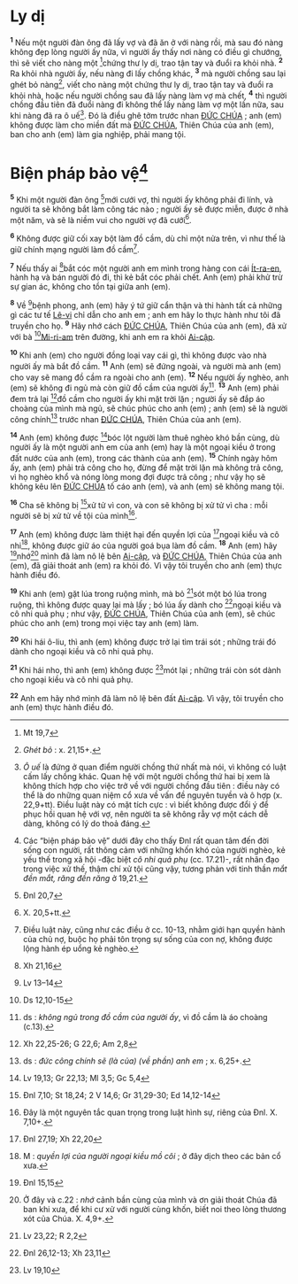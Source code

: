 # Ly dị
<sup><b>1</b></sup> Nếu một người đàn ông đã lấy vợ và đã ăn ở với nàng rồi, mà sau đó nàng không đẹp lòng người ấy nữa, vì người ấy thấy nơi nàng có điều gì chướng, thì sẽ viết cho nàng một [^1*]chứng thư ly dị, trao tận tay và đuổi ra khỏi nhà. <sup><b>2</b></sup> Ra khỏi nhà người ấy, nếu nàng đi lấy chồng khác, <sup><b>3</b></sup> mà người chồng sau lại ghét bỏ nàng[^1], viết cho nàng một chứng thư ly dị, trao tận tay và đuổi ra khỏi nhà, hoặc nếu người chồng sau đã lấy nàng làm vợ mà chết, <sup><b>4</b></sup> thì người chồng đầu tiên đã đuổi nàng đi không thể lấy nàng làm vợ một lần nữa, sau khi nàng đã ra ô uế[^2]. Đó là điều ghê tởm trước nhan [ĐỨC CHÚA]() ; anh (em) không được làm cho miền đất mà [ĐỨC CHÚA](), Thiên Chúa của anh (em), ban cho anh (em) làm gia nghiệp, phải mang tội.


# Biện pháp bảo vệ[^3]
<sup><b>5</b></sup> Khi một người đàn ông [^2*]mới cưới vợ, thì người ấy không phải đi lính, và người ta sẽ không bắt làm công tác nào ; người ấy sẽ được miễn, được ở nhà một năm, và sẽ là niềm vui cho người vợ đã cưới[^4].

<sup><b>6</b></sup> Không được giữ cối xay bột làm đồ cầm, dù chỉ một nửa trên, vì như thế là giữ chính mạng người làm đồ cầm[^5].

<sup><b>7</b></sup> Nếu thấy ai [^3*]bắt cóc một người anh em mình trong hàng con cái [Ít-ra-en](), hành hạ và bán người đó đi, thì kẻ bắt cóc phải chết. Anh (em) phải khử trừ sự gian ác, không cho tồn tại giữa anh (em).

<sup><b>8</b></sup> Về [^4*]bệnh phong, anh (em) hãy ý tứ giữ cẩn thận và thi hành tất cả những gì các tư tế [Lê-vi]() chỉ dẫn cho anh em ; anh em hãy lo thực hành như tôi đã truyền cho họ. <sup><b>9</b></sup> Hãy nhớ cách [ĐỨC CHÚA](), Thiên Chúa của anh (em), đã xử với bà [^5*][Mi-ri-am]() trên đường, khi anh em ra khỏi [Ai-cập]().

<sup><b>10</b></sup> Khi anh (em) cho người đồng loại vay cái gì, thì không được vào nhà người ấy mà bắt đồ cầm. <sup><b>11</b></sup> Anh (em) sẽ đứng ngoài, và người mà anh (em) cho vay sẽ mang đồ cầm ra ngoài cho anh (em). <sup><b>12</b></sup> Nếu người ấy nghèo, anh (em) sẽ không đi ngủ mà còn giữ đồ cầm của người ấy[^6]. <sup><b>13</b></sup> Anh (em) phải đem trả lại [^6*]đồ cầm cho người ấy khi mặt trời lặn ; người ấy sẽ đắp áo choàng của mình mà ngủ, sẽ chúc phúc cho anh (em) ; anh (em) sẽ là người công chính[^7] trước nhan [ĐỨC CHÚA](), Thiên Chúa của anh (em).

<sup><b>14</b></sup> Anh (em) không được [^7*]bóc lột người làm thuê nghèo khó bần cùng, dù người ấy là một người anh em của anh (em) hay là một ngoại kiều ở trong đất nước của anh (em), trong các thành của anh (em). <sup><b>15</b></sup> Chính ngày hôm ấy, anh (em) phải trả công cho họ, đừng để mặt trời lặn mà không trả công, vì họ nghèo khổ và nóng lòng mong đợi được trả công ; như vậy họ sẽ không kêu lên [ĐỨC CHÚA]() tố cáo anh (em), và anh (em) sẽ không mang tội.

<sup><b>16</b></sup> Cha sẽ không bị [^8*]xử tử vì con, và con sẽ không bị xử tử vì cha : mỗi người sẽ bị xử tử về tội của mình[^8].

<sup><b>17</b></sup> Anh (em) không được làm thiệt hại đến quyền lợi của [^9*]ngoại kiều và cô nhi[^9], không được giữ áo của người goá bụa làm đồ cầm. <sup><b>18</b></sup> Anh (em) hãy [^10*]nhớ[^10] mình đã làm nô lệ bên [Ai-cập](), và [ĐỨC CHÚA](), Thiên Chúa của anh (em), đã giải thoát anh (em) ra khỏi đó. Vì vậy tôi truyền cho anh (em) thực hành điều đó.

<sup><b>19</b></sup> Khi anh (em) gặt lúa trong ruộng mình, mà bỏ [^11*]sót một bó lúa trong ruộng, thì không được quay lại mà lấy ; bó lúa ấy dành cho [^12*]ngoại kiều và cô nhi quả phụ ; như vậy, [ĐỨC CHÚA](), Thiên Chúa của anh (em), sẽ chúc phúc cho anh (em) trong mọi việc tay anh (em) làm.

<sup><b>20</b></sup> Khi hái ô-liu, thì anh (em) không được trở lại tìm trái sót ; những trái đó dành cho ngoại kiều và cô nhi quả phụ.

<sup><b>21</b></sup> Khi hái nho, thì anh (em) không được [^13*]mót lại ; những trái còn sót dành cho ngoại kiều và cô nhi quả phụ.

<sup><b>22</b></sup> Anh em hãy nhớ mình đã làm nô lệ bên đất [Ai-cập](). Vì vậy, tôi truyền cho anh (em) thực hành điều đó.

[^1]: *Ghét bỏ* : x. 21,15+.
[^2]: *Ô uế* là đứng ở quan điểm người chồng thứ nhất mà nói, vì không có luật cấm lấy chồng khác. Quan hệ với một người chồng thứ hai bị xem là không thích hợp cho việc trở về với người chồng đầu tiên : điều này có thể là do những quan niệm cổ xưa về vấn đề nguyên tuyền và ô hợp (x. 22,9+tt). Điều luật này có mặt tích cực : vì biết không được đổi ý để phục hồi quan hệ với vợ, nên người ta sẽ không rẫy vợ một cách dễ dàng, không có lý do thoả đáng.
[^3]: Các “biện pháp bảo vệ” dưới đây cho thấy Đnl rất quan tâm đến đời sống con người, rất thông cảm với những khốn khó của người nghèo, kẻ yếu thế trong xã hội -đặc biệt *cô nhi quả phụ* (cc. 17.21)-, rất nhân đạo trong việc xử thế, thậm chí xử tội cũng vậy, tương phản với tinh thần *mắt đền mắt, răng đền răng* ở 19,21.
[^4]: X. 20,5+tt.
[^5]: Điều luật này, cũng như các điều ở cc. 10-13, nhằm giới hạn quyền hành của chủ nợ, buộc họ phải tôn trọng sự sống của con nợ, không được lộng hành ép uổng kẻ nghèo.
[^6]: ds : *không ngủ trong đồ cầm của người ấy*, vì đồ cầm là áo choàng (c.13).
[^7]: ds : *đức công chính sẽ (là của) (về phần) anh em* ; x. 6,25+.
[^8]: Đây là một nguyên tắc quan trọng trong luật hình sự, riêng của Đnl. X. 7,10+.
[^9]: M : *quyền lợi của người ngoại kiều mồ côi* ; ở đây dịch theo các bản cổ xưa.
[^10]: Ở đây và c.22 : *nhớ* cảnh bần cùng của mình và ơn giải thoát Chúa đã ban khi xưa, để khi cư xử với người cùng khốn, biết noi theo lòng thương xót của Chúa. X. 4,9+.
[^1*]: Mt 19,7
[^2*]: Đnl 20,7
[^3*]: Xh 21,16
[^4*]: Lv 13–14
[^5*]: Ds 12,10-15
[^6*]: Xh 22,25-26; G 22,6; Am 2,8
[^7*]: Lv 19,13; Gr 22,13; Ml 3,5; Gc 5,4
[^8*]: Đnl 7,10; St 18,24; 2 V 14,6; Gr 31,29-30; Ed 14,12-14
[^9*]: Đnl 27,19; Xh 22,20
[^10*]: Đnl 15,15
[^11*]: Lv 23,22; R 2,2
[^12*]: Đnl 26,12-13; Xh 23,11
[^13*]: Lv 19,10